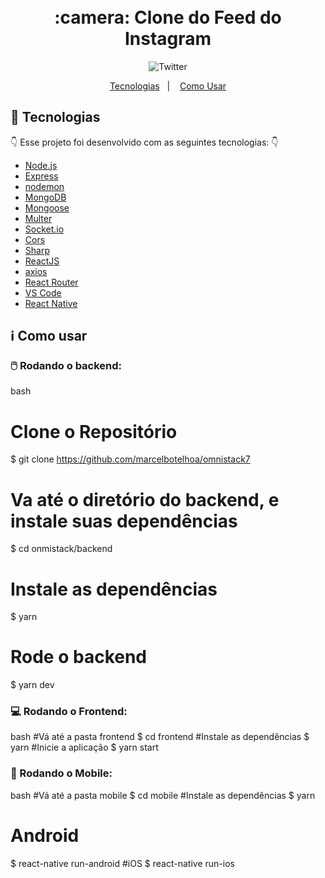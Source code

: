 <h1 align="center">
      <br> :camera: Clone do Feed do Instagram<br/>
</h1>


<div align="center"> 
     <img alt="Twitter" src="![setup](https://user-images.githubusercontent.com/59174720/81947918-7d3edb00-95d7-11ea-89b8-eb177b8980c7.jpg)" />
</div> 

<p align="center">
  <a href="#rocket-tecnologias">Tecnologias</a>&nbsp;&nbsp;&nbsp;|&nbsp;&nbsp;&nbsp;
  <a href="#information_source-como-usar">Como Usar</a>
</p>

## :rocket: Tecnologias

:point_down: Esse projeto foi desenvolvido com as seguintes tecnologias: :point_down:

-  [Node.js](https://nodejs.org/en/)
-  [Express](https://expressjs.com/)
-  [nodemon](https://github.com/remy/nodemon)
-  [MongoDB](https://mongodb.com)
-  [Mongoose](https://mongoosejs.com/)
-  [Multer](https://github.com/expressjs/multer)
-  [Socket.io](https://socket.io/)
-  [Cors](https://github.com/expressjs/cors)
-  [Sharp](https://github.com/lovell/sharp)
-  [ReactJS](https://reactjs.org/)
-  [axios](https://github.com/axios/axios)
-  [React Router](https://github.com/ReactTraining/react-router)
-  [VS Code](https://code.visualstudio.com/)
-  [React Native](https://reactnative.dev/)

## :information_source: Como usar 

### :computer_mouse: Rodando o backend: 

bash
# Clone o Repositório
$  git clone https://github.com/marcelbotelhoa/omnistack7
# Va até o diretório do backend, e instale suas dependências
$ cd onmistack/backend
# Instale as dependências
$ yarn 
# Rode o backend 
$ yarn dev 

### :computer: Rodando o Frontend: 

bash
#Vá até a pasta frontend 
$ cd frontend 
#Instale as dependências
$ yarn 
#Inicie a aplicação 
$ yarn start

### :iphone: Rodando o Mobile:

bash
#Vá até a pasta mobile 
$ cd mobile 
#Instale as dependências
$ yarn 
# Android 
$ react-native run-android
#iOS 
$ react-native run-ios
